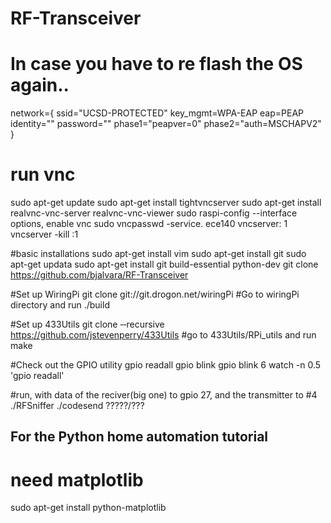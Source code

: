 # RF-Transceiver

# In case you have to re flash the OS again..
network={
    ssid="UCSD-PROTECTED"
    key_mgmt=WPA-EAP
    eap=PEAP
    identity=""
    password=""
    phase1="peapver=0"
    phase2="auth=MSCHAPV2"
}
# run vnc
sudo apt-get update
sudo apt-get install tightvncserver
sudo apt-get install realvnc-vnc-server realvnc-vnc-viewer
sudo raspi-config
--interface options, enable vnc
sudo vncpasswd -service.
    ece140
vncserver: 1
vncserver -kill :1

#basic installations
sudo apt-get install vim
sudo apt-get install git
sudo apt-get updata
sudo apt-get install git build-essential python-dev
git clone https://github.com/bjalvara/RF-Transceiver

#Set up WiringPi
git clone git://git.drogon.net/wiringPi
#Go to wiringPi directory and run
./build

#Set up 433Utils
git clone ‑‑recursive https://github.com/jstevenperry/433Utils
#go to 433Utils/RPi_utils and run 
make

#Check out the GPIO utility
gpio readall
gpio blink
gpio blink 6
watch -n 0.5 'gpio readall'

#run, with data of the reciver(big one) to gpio 27, and the transmitter to #4
./RFSniffer 
./codesend ?????/???

##
##
##
## For the Python home automation tutorial

# need matplotlib
sudo apt-get install python-matplotlib
